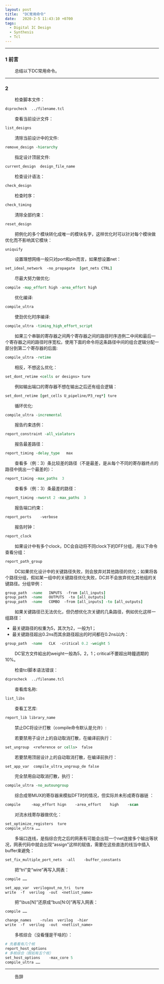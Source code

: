 ```yaml
---
layout: post
title:  "DC常用命令"
date:   2020-2-5 11:43:10 +0700
tags:
  - Digital IC Design
  - Synthesis
  - Tcl
---
```


-------

### 1 前言 

&#160; &#160; &#160; &#160; 总结以下DC常用命令。

----

### 2 

&#160; &#160; &#160; &#160; 检查脚本文件：

```tcl
dcprocheck  ../filename.tcl
```

&#160; &#160; &#160; &#160; 查看当前设计文件：

```tcl
list_designs
```

&#160; &#160; &#160; &#160; 清除当前设计中的文件: 

```tcl
remove_design -hierarchy
```

&#160; &#160; &#160; &#160; 指定设计顶层文件:

```tcl
current_design  design_file_name
```

&#160; &#160; &#160; &#160; 检查设计语法：

```tcl
check_design
```

&#160; &#160; &#160; &#160; 检查时序：

```tcl
check_timing
```


&#160; &#160; &#160; &#160; 清除全部约束：

```tcl
reset_design
```

&#160; &#160; &#160; &#160; 把例化的多个模块转化成唯一的模块名字，这样优化时可以针对每个模块做优化而不影响其它模块：

```tcl
uniquify
```


&#160; &#160; &#160; &#160; 设置理想网络一般只对port和pin而言，如果想设置net：

```tcl
set_ideal_network  -no_propagate  [get_nets CTRL]
```


&#160; &#160; &#160; &#160; 尽最大努力做优化:

```tcl
compile -map_effort high -area_effort high
```

&#160; &#160; &#160; &#160; 优化编译:

```tcl
compile_ultra 
```

&#160; &#160; &#160; &#160; 使劲优化时序编译:

```tcl
compile_ultra -timing_high_effort_script
```

&#160; &#160; &#160; &#160; 如果三个串联的寄存器之间两个寄存器之间的路径时序违例二中间和最后一个寄存器之间的路径时序宽松，使用下面的命令将这条路径中间的组合逻辑分配一部分到第二个寄存器的后面:

```tcl
compile_ultra -retime
```

&#160; &#160; &#160; &#160; 相反，不想这么优化：

```tcl
set_dont_retime <cells or designs> ture
```

&#160; &#160; &#160; &#160; 例如输出端口的寄存器不想在输出之后还有组合逻辑：

```tcl
set_dont_retime [get_cells U_pipeline/P3_reg*] ture
```

&#160; &#160; &#160; &#160; 循环优化:

```tcl
compile_ultra -incremental
```

 
&#160; &#160; &#160; &#160; 报告约束违例：

```tcl
report_constraint -all_violators
```

&#160; &#160; &#160; &#160; 报告最差路径：

```tcl
report_timing -delay_type   max
```

&#160; &#160; &#160; &#160; 查看多（例：3）条比较差的路径（不是最差，是从每个不同的寄存器终点的路径中挑出一个最差的）： 

```tcl
report_timing -max_paths  3
```

&#160; &#160; &#160; &#160; 查看多（例：3）条最差的路径：

```tcl
report_timing -nworst 2 -max_paths  3
```


&#160; &#160; &#160; &#160; 报告端口约束：

```tcl
report_ports    -verbose
```

&#160; &#160; &#160; &#160; 报告时钟：

```tcl
report_clock 
```

&#160; &#160; &#160; &#160; 如果设计中有多个clock，DC会自动将不同clock下的DFF分组，用以下命令查看分组：

```tcl
report_path_group 
```

&#160; &#160; &#160; &#160; DC如果优化设计中的关键路径失败，则会放弃对其他路径的优化；如果将各个路径分组，假如某一组中的关键路径优化失败，DC并不会放弃优化其他组的关键路径。分组举例：

```tcl
group_path  -name   INPUTS  -from [all_inputs]
group_path  -name   OUTPUTS  -to [all_outputs]
group_path  -name   COMBO  -from [all_inputs] -to [all_outputs]
```

&#160; &#160; &#160; &#160; 如果关键路径已无法优化，但仍想优化次关键的几条路径，例如优化这样一组路径：
* 最关键路径的权重为5，其次为2，一般为1；
* 最关键路径超出0.2ns而其余路径超出的时间都在0.2ns以内：

```tcl
group_path  -name   CLK  -critical 0.2 -weight 5
```
&#160; &#160; &#160; &#160; DC官方文件給出的weight一般為5，2，1；critical不要超出時鐘週期的10%。

&#160; &#160; &#160; &#160; 检查tcl脚本语法错误：

```tcl
dcprocheck  ../filename.tcl
```

&#160; &#160; &#160; &#160; 查看库名称:

```tcl
list_libs
```

&#160; &#160; &#160; &#160; 查看工艺库:

```tcl
report_lib library_name
```

&#160; &#160; &#160; &#160; 禁止DC将设计打散（compile命令默认是允许）:

&#160; &#160; &#160; &#160; 若要禁用子设计上的自动取消打散，在编译前执行：

```tcl
set_ungroup  <reference or cells>  false
```

&#160; &#160; &#160; &#160; 若要禁用顶层设计上的自动取消打散，在编译前执行：

```tcl
set_app_var  compile_ultra_ungroup_de false
```

&#160; &#160; &#160; &#160; 完全禁用自动取消打散，执行：

```tcl
compile_ultra -no_autoungroup
```

&#160; &#160; &#160; &#160; 综合成带MUX的寄存器来模拟DFT时的情况，但实际并未形成寄存器链 ：

```tcl
compile     -map_effort hign    -area_effort    high    -scan 
```

&#160; &#160; &#160; &#160; 对流水线寄存器做优化：

```tcl
set_optimize_registers  ture
compile_ultra ……
```

&#160; &#160; &#160; &#160; 多端口连线，是指综合完之后的网表有可能会出现一个net连接多个输出等状况，网表代码中就会出现“assign”这样的赋值，需要在这些直连的线当中插入buffer来避免：

```tcl
set_fix_multiple_port_nets  -all    -buffer_constants
```

&#160; &#160; &#160; &#160; 把“tri”变“wire”再写入网表：

```tcl
compile ……

set_app_var  verilogout_no_tri  ture
write  -f  verilog  -out  <netlist_name>
```
&#160; &#160; &#160; &#160; 把“\bus[N]”还原成“bus[N:0]”再写入网表：

```tcl
compile ……

change_names    -rules  verilog  -hier
write  -f  verilog  -out  <netlist_name>
```


&#160; &#160; &#160; &#160; 多核综合（没看懂是干啥的）：

```tcl
# 先看看有几个核
report_host_options 
# 多核综合（假如有五个核）
set_host_options    -max_core 5
compile_ultra ……
```

----
&#160; &#160; &#160; &#160; 告辞